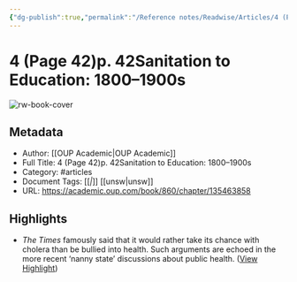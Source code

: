 ```yaml
---
{"dg-publish":true,"permalink":"/Reference notes/Readwise/Articles/4 (Page 42)p. 42Sanitation to Education 1800–1900s/"}
---
```


# 4 (Page 42)p. 42Sanitation to Education: 1800–1900s

![rw-book-cover](https://oup.silverchair-cdn.com/oup/backfile/content_public/books/860/parts/actrade-9780199688463-chapter-4/5/m_actrade-9780199688463-graphic-006.gif?Expires=1737814029&Signature=jLd1dij7FqlwSoK9OHPhQn2VOn4o~3dZ5PdBdC3gRZYjbtBBPnOlsxn4i~wsx~M1g2dsaZo~Iy7efS4OQnxqlAKizC0MirMJ7xOiuwYl8C5Pba0Uig1cAIUjWRgsRGfq04BCdZp1XdseYaJjTC4q~6JnZ6AQ3yQ8q-uqHWfa31OzIYy6Ccw9z2HvP387SLDBnf9iixfjgPOVZwNo7u72Vdnp-p7bcyBngIB9uyzH~aWLJIhlsE7y11z5JKB4bJrIS6iIV-H-hZl5p2Qs4E3diskITUrSLJYsOQUaRNOJagUcvcgBQXpQiy-rGRa-IE3a-P3s1GjFzecFsZWkhkX-sg__&Key-Pair-Id=APKAIE5G5CRDK6RD3PGA)

## Metadata
- Author: [[OUP Academic\|OUP Academic]]
- Full Title: 4 (Page 42)p. 42Sanitation to Education: 1800–1900s
- Category: #articles
- Document Tags: [[*\|*]] [[unsw\|unsw]] 
- URL: https://academic.oup.com/book/860/chapter/135463858

## Highlights
- *The Times* famously said that it would rather take its chance with cholera than be bullied into health. Such arguments are echoed in the more recent ‘nanny state’ discussions about public health. ([View Highlight](https://read.readwise.io/read/01gsxca6qkq3m6bdanbac4w3bz))
